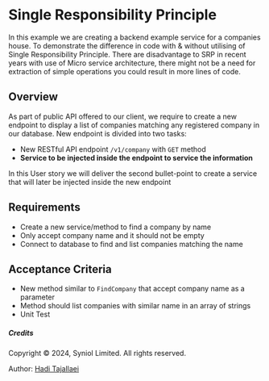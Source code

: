 # Single Responsibility Principle
In this example we are creating a backend example service for a companies house. To demonstrate 
the difference in code with & without utilising of Single Responsibility Principle. There are 
disadvantage to SRP in recent years with use of Micro service architecture, there might not be 
a need for extraction of simple operations you could result in more lines of code.


## Overview
As part of public API offered to our client, we require to create a new endpoint to 
display a list of companies matching any registered company in our database. New endpoint 
is divided into two tasks:
 * New RESTful API endpoint `/v1/company` with `GET` method
 * __Service to be injected inside the endpoint to service the information__

In this User story we will deliver the second bullet-point to create a service that 
will later be injected inside the new endpoint

## Requirements
 * Create a new service/method to find a company by name
 * Only accept company name and it should not be empty
 * Connect to database to find and list companies matching the name


## Acceptance Criteria
 * New method similar to `FindCompany` that accept company name as a parameter
 * Method should list companies with similar name in an array of strings
 * Unit Test


##### Credits
Copyright &copy; 2024, Syniol Limited. All rights reserved.

Author: [Hadi Tajallaei](mailto:hadi@syniol.com)
